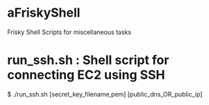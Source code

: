 # aFriskyShell
Frisky Shell Scripts for miscellaneous tasks 

# run_ssh.sh : Shell script for connecting EC2 using SSH 
$ ./run_ssh.sh [secret_key_filename,pem] [public_dns_OR_public_ip]


